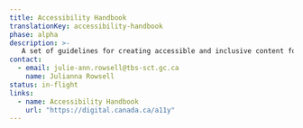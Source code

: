 ```yaml
---
title: Accessibility Handbook
translationKey: accessibility-handbook
phase: alpha
description: >-
   A set of guidelines for creating accessible and inclusive content for people with disabilities. 
contact:
  - email: julie-ann.rowsell@tbs-sct.gc.ca
    name: Julianna Rowsell
status: in-flight
links:
  - name: Accessibility Handbook
    url: "https://digital.canada.ca/a11y"
---
```


